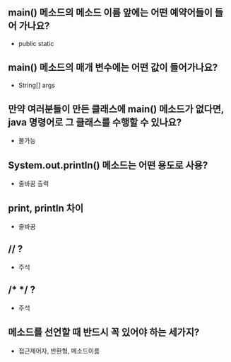 ## main() 메소드의 메소드 이름 앞에는 어떤 예약어들이 들어 가나요?
* public static

## main() 메소드의 매개 변수에는 어떤 값이 들어가나요?
* String[] args

## 만약 여러분들이 만든 클래스에 main() 메소드가 없다면, java 명령어로 그 클래스를 수행할 수 있나요?
* 불가능

## System.out.println() 메소드는 어떤 용도로 사용?
* 줄바꿈 출력

## print, println 차이
* 줄바꿈

## // ?
* 주석

## /* */ ?
* 주석

## 메소드를 선언할 때 반드시 꼭 있어야 하는 세가지?
* 접근제어자, 반환형, 메소드이름